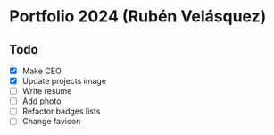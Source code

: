 # Portfolio 2024 (Rubén Velásquez)

## Todo

- [x] Make CEO
- [x] Update projects image
- [ ] Write resume
- [ ] Add photo
- [ ] Refactor badges lists
- [ ] Change favicon

